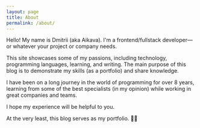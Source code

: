 ```yaml
---
layout: page
title: About
permalink: /about/
---
```


Hello!
My name is Dmitrii (aka Aikava).
I'm a frontend/fullstack developer—or whatever your project or company needs.

This site showcases some of my passions, including technology, programming languages, learning, and writing.
The main purpose of this blog is to demonstrate my skills (as a portfolio) and share knowledge.

I have been on a long journey in the world of programming for over 8 years, learning from some of the best specialists (in my opinion) while working in great companies and teams.

I hope my experience will be helpful to you.


At the very least, this blog serves as my portfolio. 🤷‍♀️